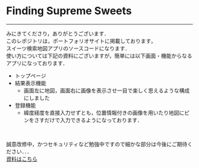 # Finding Supreme Sweets
-----
みにきてくださり，ありがとうございます．<br />
このレポジトリは，ポートフォリオサイトに掲載しております，<br />
スイーツ検索地図アプリのソースコードになります．<br />
使い方については下記の資料にございますが，簡単には以下画面・機能からなるアプリになっております．<br />
- トップページ
- 結果表示機能
  - 画面左に地図，画面右に画像を表示させ一目で楽しく思えるような構成にしました
- 登録機能
  - 緯度経度を直接入力せずとも，位置情報付きの画像を用いたり地図にピンをさすだけで入力できるようになっております．<br />
<br />

誠意改修中，かつセキュリティなど勉強中ですので細かな部分は今後にご期待ください．．．
<br />
<a href="https://docs.google.com/presentation/d/e/2PACX-1vQqflq9ncM6NS_Bb984QW8yyuAJLFcI9TppMpZvhZCrxRge9-vNCZw-fbplWgx6LA/pub?start=false&loop=false&delayms=3000">資料はこちら</a>